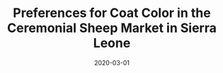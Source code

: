 ---
title: "Preferences for Coat Color in the Ceremonial Sheep Market in Sierra Leone"
collection: publications
permalink: /publication/2020-08-01-dairy-hedonics
excerpt: '*with Paul McNamara, Roland Suluku, and Sheku Moiforay'
date: 2020-03-01
pubtype: 'working_paper'
venue: Manuscript
---